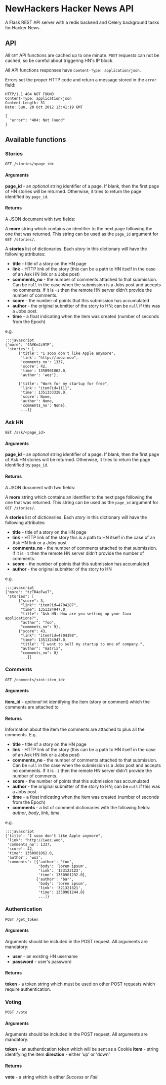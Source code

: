 # NewHackers Hacker News API

A Flask REST API server with a redis backend and Celery background tasks for Hacker News.


## API

All `GET` API functions are cached up to one minute. `POST` requests can not be cached, so be careful about triggering HN's IP block.

All API functions responses have `Content-Type: application/json`.

Errors set the proper HTTP code and return a message stored in the `error` field:

    HTTP/1.1 404 NOT FOUND
    Content-Type: application/json
    Content-Length: 31
    Date: Sun, 28 Oct 2012 13:41:19 GMT

    {
      "error": "404: Not Found"
    }


## Available functions

### Stories

`GET /stories/<page_id>`

#### Arguments

**page_id** - an *optional* string identifier of a page. If blank, then the first page of HN stories will be returned. Otherwise, it tries to return the page identified by `page_id`.

#### Returns

A JSON document with two fields:

A **more** string which contains an identifier to the next page following the one that was returned. This string can be used as the `page_id` argument for `GET /stories/`.

A **stories** list of dictionaries. Each *story* in this dictionary will have the following attributes:

 * **title** - title of a story on the HN page
 * **link** - HTTP link of the story (this can be a path to HN itself in the case of an Ask HN link or a Jobs post)
 * **comments_no** - the number of comments attached to that submission. Can be `null` in the case when the submission is a Jobs post and accepts no comments. If it is `-1` then the remote HN server didn't provide the number of comments.
 * **score** - the number of points that this submission has accumulated
 * **author** - the original submitter of the story to HN; can be `null` if this was a Jobs post.
 * **time** - a float indicating when the item was created (number of seconds from the Epoch)

e.g.

    :::javascript
    {'more': '4AVKeJz9TP',
     'stories': [
          {'title': "I sooo don't like Apple anymore",
           'link': "http://iwoz.woo",
           'comments_no': 1337,
           'score': 42,
           'time': 1350901062.0,
           'author': 'woz'},

          {'title': "Work for my startup for free",
           'link': "item?id=1111",
           'time': 1351333328.0,
           'score': None,
           'author': None,
           'comments_no': None},
           ...]}


### Ask HN

`GET /ask/<page_id>`

#### Arguments

**page_id** - an *optional* string identifier of a page. If blank, then the first page of Ask HN stories will be returned. Otherwise, it tries to return the page identified by `page_id`.

#### Returns

A JSON document with two fields:

A **more** string which contains an identifier to the next page following the one that was returned. This string can be used as the `page_id` argument for `GET /stories/`.

A **stories** list of dictionaries. Each *story* in this dictionary will have the following attributes:

 * **title** - title of a story on the HN page
 * **link** - HTTP link of the story this is a path to HN itself in the case of an Ask HN link or a Jobs post
 * **comments_no** - the number of comments attached to that submission. If it is `-1` then the remote HN server didn't provide the number of comments.
 * **score** - the number of points that this submission has accumulated
 * **author** - the original submitter of the story to HN
 

e.g.

    :::javascript
    {"more": "tzTR4eFwuT",
     "stories": [
          {"score": 3,
           "link": "item?id=4704287",
           "time": 1351324947.0,
           "title": "Ask HN: How are you setting up your Java applications?",
           "author": "foo",
           "comments_no": 9},
          {"score": 43,
           "link": "item?id=4704198",
           "time": 1351324947.0,
           "title": "I want to sell my startup to one of company.",
           "author": "matrix",
           "comments_no": 0}
           ...]}


### Comments

`GET /comments/<int:item_id>`

#### Arguments

**item_id** - *optional* int identifying the item (story or comment) which the comments are attached to

#### Returns

Information about the item the comments are attached to plus all the comments. E.g.

 * **title** - title of a story on the HN page
 * **link** - HTTP link of the story (this can be a path to HN itself in the case of an Ask HN link or a Jobs post)
 * **comments_no** - the number of comments attached to that submission. Can be `null` in the case when the submission is a Jobs post and accepts no comments. If it is `-1` then the remote HN server didn't provide the number of comments.
 * **score** - the number of points that this submission has accumulated
 * **author** - the original submitter of the story to HN; can be `null` if this was a Jobs post.
 * **time** - a float indicating when the item was created (number of seconds from the Epoch)
 * **comments** - a list of comment dictionaries with the following fields: *author*, *body*, *link*, *time*.

e.g.

    :::javascript
    {'title': "I sooo don't like Apple anymore",
     'link': "http://iwoz.woo",
     'comments_no': 1337,
     'score': 42,
     'time': 1350901062.0,
     'author': 'woz',
     'comments': [{'author': 'foo',
                   'body': 'lorem ipsum',
                   'link': '123123123',
                   'time': 1350901232.0},
                  {'author': 'bar',
                   'body': 'lorem ipsum',
                   'link': '321321321',
                   'time': 1350901244.0}
                   ...]}


### Authentication

`POST /get_token`

#### Arguments

Arguments should be included in the POST request. All arguments are mandatory:

 - **user** - an existing HN username
 - **password** - user's password

#### Returns

**token** - a token string which must be used on other POST requests which require authentication.


### Voting

`POST /vote`

#### Arguments

Arguments should be included in the POST request. All arguments are mandatory:

**token** - an authentication token which will be sent as a Cookie
**item** - string identifying the item
**direction** - either 'up' or 'down'

#### Returns

**vote** - a string which is either *Success* or *Fail*

